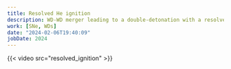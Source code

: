 ```yaml
---
title: Resolved He ignition 
description: WD-WD merger leading to a double-detonation with a resolved He ignition
work: [SNe, WDs]
date: "2024-02-06T19:40:09"
jobDate: 2024
---
```


{{< video src="resolved_ignition" >}}

